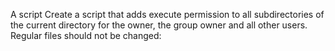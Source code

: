 A script Create a script that adds execute permission to all subdirectories of the current directory for the owner, the group owner and all other users. Regular files should not be changed:
